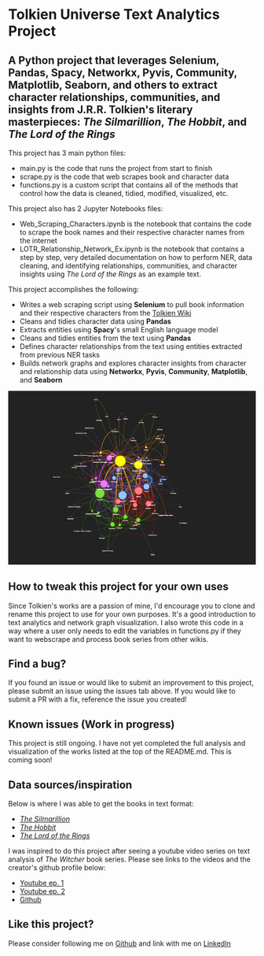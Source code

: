 # Tolkien Universe Text Analytics Project

## A **Python** project that leverages Selenium, Pandas, Spacy, Networkx, Pyvis, Community, Matplotlib, Seaborn, and others to extract character relationships, communities, and insights from J.R.R. Tolkien's literary masterpieces: *The Silmarillion*, *The Hobbit*, and *The Lord of the Rings*

This project has 3 main python files:
- main.py is the code that runs the project from start to finish
- scrape.py is the code that web scrapes book and character data
- functions.py is a custom script that contains all of the methods that control how the data is cleaned, tidied, modified, visualized, etc.

This project also has 2 Jupyter Notebooks files:
- Web_Scraping_Characters.ipynb is the notebook that contains the code to scrape the book names and their respective character names from the internet
- LOTR_Relationship_Network_Ex.ipynb is the notebook that contains a step by step, very detailed documentation on how to perform NER, data cleaning, and identifying relationships, communities, and character insights using *The Lord of the Rings* as an example text.

This project accomplishes the following:
- Writes a web scraping script using **Selenium** to pull book information and their respective characters from the [Tolkien Wiki](https://lotr.fandom.com/wiki/Category:Characters)
- Cleans and tidies character data using **Pandas**
- Extracts entities using **Spacy**'s small English language model
- Cleans and tidies entities from the text using **Pandas**
- Defines character relationships from the text using entities extracted from previous NER tasks
- Builds network graphs and explores character insights from character and relationship data using **Networkx**, **Pyvis**, **Community**, **Matplotlib**, and **Seaborn**  

![LOTR Network Graph](https://github.com/Kevin-Cosgrove/JRRT_Relationship_Network/blob/main/assets/img/read_me_graph.png)

## How to tweak this project for your own uses
Since Tolkien's works are a passion of mine, I'd encourage you to clone and rename this project to use for your own purposes. It's a good introduction to text analytics and network graph visualization.
I also wrote this code in a way where a user only needs to edit the variables in functions.py if they want to webscrape and process book series from other wikis.

## Find a bug?
If you found an issue or would like to submit an improvement to this project, please submit an issue using the issues tab above. If you would like to submit a PR with a fix, reference the issue you created!

## Known issues (Work in progress)
This project is still ongoing. I have not yet completed the full analysis and visualization of the works listed at the top of the README.md. This is coming soon!

## Data sources/inspiration
Below is where I was able to get the books in text format:
- *[The Silmarillion](https://archive.org/stream/TheSilmarillionIllustratedJ.R.R.TolkienTedNasmith/The%20Silmarillion%20%28Illustrated%29%20-%20J.%20R.%20R.%20Tolkien%3B%20Ted%20Nasmith%3B_djvu.txt)*
- *[The Hobbit](https://archive.org/stream/dli.ernet.474126/474126-The%20Hobbit%281937%29_djvu.txt)*
- *[The Lord of the Rings](https://www.kaggle.com/datasets/ashishsinhaiitr/lord-of-the-rings-text)*

I was inspired to do this project after seeing a youtube video series on text analysis of *The Witcher* book series. Please see links to the videos and the creator's github profile below:
- [Youtube ep. 1](https://www.youtube.com/watch?v=RuNolAh_4bU)
- [Youtube ep. 2](https://www.youtube.com/watch?v=fAHkJ_Dhr50)
- [Github](https://github.com/thu-vu92)

## Like this project?
Please consider following me on [Github](https://github.com/Kevin-Cosgrove) and link with me on [LinkedIn](https://www.linkedin.com/in/kevin-j-cosgrove)
